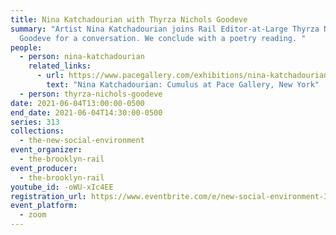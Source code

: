 ```yaml
---
title: Nina Katchadourian with Thyrza Nichols Goodeve
summary: "Artist Nina Katchadourian joins Rail Editor-at-Large Thyrza Nichols
  Goodeve for a conversation. We conclude with a poetry reading. "
people:
  - person: nina-katchadourian
    related_links:
      - url: https://www.pacegallery.com/exhibitions/nina-katchadourian-cumulus/
        text: "Nina Katchadourian: Cumulus at Pace Gallery, New York"
  - person: thyrza-nichols-goodeve
date: 2021-06-04T13:00:00-0500
end_date: 2021-06-04T14:30:00-0500
series: 313
collections:
  - the-new-social-environment
event_organizer:
  - the-brooklyn-rail
event_producer:
  - the-brooklyn-rail
youtube_id: -oWU-xIc4EE
registration_url: https://www.eventbrite.com/e/new-social-environment-313-nina-katchadourian-tickets-157112059399
event_platform:
  - zoom
---
```

